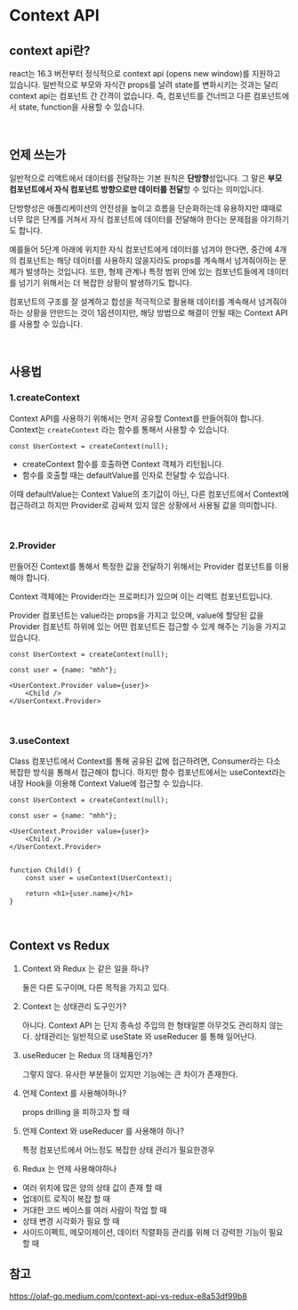 # Context API

## context api란?

react는 16.3 버전부터 정식적으로 context api (opens new window)를 지원하고 있습니다. 일반적으로 부모와 자식간 props를 날려 state를 변화시키는 것과는 달리 context api는 컴포넌트 간 간격이 없습니다. 즉, 컴포넌트를 건너띄고 다른 컴포넌트에서 state, function을 사용할 수 있습니다.

<br/>

## 언제 쓰는가
일반적으로 리액트에서 데이터를 전달하는 기본 원칙은 **단방향**성입니다. 그 말은 **부모 컴포넌트에서 자식 컴포넌트 방향으로만 데이터를 전달**할 수 있다는 의미입니다.

단방향성은 애플리케이션의 안전성을 높이고 흐름을 단순화하는데 유용하지만 떄때로 너무 많은 단계를 거쳐서 자식 컴포넌트에 데이터를 전달해야 한다는 문제점을 야기하기도 합니다.

예를들어 5단계 아래에 위치한 자식 컴포넌트에게 데이터를 넘겨야 한다면, 중간에 4개의 컴포넌트는 해당 데이터를 사용하지 않을지라도 props를 계속해서 넘겨줘야하는 문제가 발생하는 것입니다. 또한, 형제 관계나 특정 범위 안에 있는 컴포넌트들에게 데이터를 넘기기 위해서는 더 복잡한 상황이 발생하기도 합니다.

컴포넌트의 구조를 잘 설계하고 합성을 적극적으로 활용해 데이터를 계속해서 넘겨줘야 하는 상황을 안만드는 것이 1옵션이지만, 해당 방법으로 해결이 안될 때는 Context API를 사용할 수 있습니다.

<br/>

## 사용법
### 1.createContext
Context API를 사용하기 위해서는 먼저 공유할 Context를 만들어줘야 합니다. Context는 `createContext` 라는 함수를 통해서 사용할 수 있습니다.
```
const UserContext = createContext(null);
```
- createContext 함수를 호출하면 Context 객체가 리턴됩니다.
- 함수를 호출할 때는 defaultValue를 인자로 전달할 수 있습니다.

이때 defaultValue는 Context Value의 초기값이 아닌, 다른 컴포넌트에서 Context에 접근하려고 하지만 Provider로 감싸져 있지 않은 상황에서 사용될 값을 의미합니다.

<br/>

### 2.Provider
만들어진 Context를 통해서 특정한 값을 전달하기 위해서는 Provider 컴포넌트를 이용해야 합니다.

Context 객체에는 Provider라는 프로퍼티가 있으며 이는 리액트 컴포넌트입니다.

Provider 컴포넌트는 value라는 props을 가지고 있으며, value에 할당된 값을 Provider 컴포넌트 하위에 있는 어떤 컴포넌트든 접근할 수 있게 해주는 기능을 가지고 있습니다.
```
const UserContext = createContext(null);

const user = {name: "mhh"};

<UserContext.Provider value={user}>
	<Child />
</UserContext.Provider>
```

<br/>

### 3.useContext
Class 컴포넌트에서 Context를 통해 공유된 값에 접근하려면, Consumer라는 다소 복잡한 방식을 통해서 접근해야 합니다. 하지만 함수 컴포넌트에서는 useContext라는 내장 Hook을 이용해 Context Value에 접근할 수 있습니다.
```
const UserContext = createContext(null);

const user = {name: "mhh"};

<UserContext.Provider value={user}>
	<Child />
</UserContext.Provider>


function Child() {
	const user = useContext(UserContext);
	
	return <h1>{user.name}</h1>
}
```

<br/>

## Context vs Redux
1. Context 와 Redux 는 같은 일을 하나?

    둘은 다른 도구이며, 다른 목적을 가지고 있다.
2. Context 는 상태관리 도구인가?
    
    아니다. Context API 는 단지 종속성 주입의 한 형태일뿐 아무것도 관리하지 않는다. 상태관리는 일반적으로 useState 와 useReducer 를 통해 일어난다.
3. useReducer 는 Redux 의 대체품인가?
    
    그렇지 않다. 유사한 부분들이 있지만 기능에는 큰 차이가 존재한다.
4. 언제 Context 를 사용해야하나?
    
    props drilling 을 피하고자 할 때
5. 언제 Context 와 useReducer 를 사용해야 하나?
    
    특정 컴포넌트에서 어느정도 복잡한 상태 관리가 필요한경우
6. Redux 는 언제 사용해야하나
- 여러 위치에 많은 양의 상태 값이 존재 할 때
- 업데이트 로직이 복잡 할 때
- 거대한 코드 베이스를 여러 사람이 작업 할 때
- 상태 변경 시각화가 필요 할 때
- 사이드이펙트, 메모이제이션, 데이터 직렬화등 관리를 위해 더 강력한 기능이 필요 할 때

## 참고
https://olaf-go.medium.com/context-api-vs-redux-e8a53df99b8